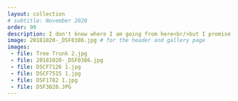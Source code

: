 ```yaml
---
layout: collection
# subtitle: November 2020
order: 99
description: I don't know where I am going from here<br/>but I promise it won't be boring.<br/><br/><em>David Bowie</em>
image: 20181020-_DSF0386.jpg # for the header and gallery page
images:
 - file: Tree Trunk 2.jpg
 - file: 20181020-_DSF0386.jpg
 - file: DSCF7126 1.jpg
 - file: DSCF7515 1.jpg
 - file: DSF1782 1.jpg
 - file: DSF3028.JPG
---
```


